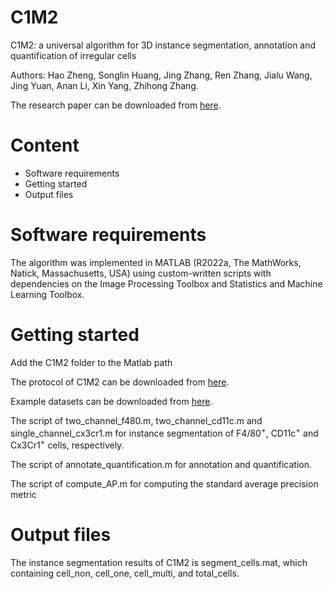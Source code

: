 # C1M2

C1M2: a universal algorithm for 3D instance segmentation, annotation and quantification of irregular cells

Authors: Hao Zheng, Songlin Huang, Jing Zhang, Ren Zhang, Jialu Wang, Jing Yuan, Anan Li, Xin Yang, Zhihong Zhang.

The research paper can be downloaded from [here](http://engine.scichina.com/doi/10.1007/s11427-022-2327-y).



# Content
* Software requirements
* Getting started
* Output files

# Software requirements

The algorithm was implemented in MATLAB (R2022a, The MathWorks, Natick, Massachusetts, USA) using custom-written scripts with dependencies on the Image Processing Toolbox and Statistics and Machine Learning Toolbox.

# Getting started
Add the C1M2 folder to the Matlab path

The protocol of C1M2 can be downloaded from [here](https://www.sciengine.com/cfs/files/files/fs/1659449496276303872).

Example datasets can be downloaded from [here](https://drive.google.com/file/d/14XyqgbmYaDFn46NxkOIlM9CeIktH3awT/view?usp=sharing).

The script of two_channel_f480.m, two_channel_cd11c.m and single_channel_cx3cr1.m for instance segmentation of F4/80<sup>+</sup>, CD11c<sup>+</sup> and Cx3Cr1<sup>+</sup> cells, respectively.

The script of annotate_quantification.m for annotation and quantification.

The script of compute_AP.m for computing the standard average precision metric

# Output files

The instance segmentation results of C1M2 is segment_cells.mat, which containing cell_non, cell_one, cell_multi, and total_cells.

